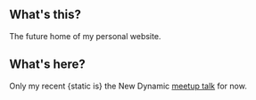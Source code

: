 ## What's this?

The future home of my personal website.

## What's here?

Only my recent {static is} the New Dynamic [meetup talk](https://tomkraak.com/talks/elm) for now.

